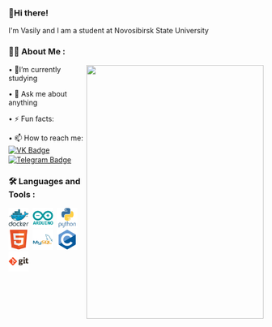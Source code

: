 ### 👋Hi there! 
<div>
<p> I'm Vasily and I am a student at Novosibirsk State University </p>
</div>

### :woman_technologist: About Me :
<body>
<img src="https://media.giphy.com/media/fygfeYhDOPrhTOHZ7v/giphy.gif" align="right" width="350" height="500" />
  <p>  &#149 🌱I’m currently studying </p>
  <p>  &#149 💬 Ask me about anything </p>
  <p>  &#149 ⚡ Fun facts: </p>
</body>

<div id="badges">
  <p> &#149 📫 How to reach me:    
    <a href="https://vk.com/vasiliykrukovskiy">
      <img src="https://img.shields.io/badge/VK-black?style=for-the-badge&logo=vk&logoColor=white" alt="VK Badge" align="center"/>
    </a>
    <a href="https://t.me/VasiliyS666">
      <img src="https://img.shields.io/badge/telegram-blue?style=for-the-badge&logo=telegram&logoColor=white" alt="Telegram Badge" align="center"/>
    </a>
  </p>
</div>  

### :hammer_and_wrench: Languages and Tools :
<div>
  <img src="https://github.com/devicons/devicon/blob/master/icons/docker/docker-original-wordmark.svg" title="Docker" alt="Docker" width="40" height="40"/>&nbsp;
  <img src="https://github.com/devicons/devicon/blob/master/icons/arduino/arduino-original-wordmark.svg" title="Arduino" alt="Arduino" width="40" height="40"/>&nbsp;
  <img src="https://github.com/devicons/devicon/blob/master/icons/python/python-original-wordmark.svg" title="React" alt="React" width="40" height="40"/>&nbsp;
  <img src="https://github.com/devicons/devicon/blob/master/icons/html5/html5-original.svg" title="HTML5" alt="HTML" width="40" height="40"/>&nbsp;
  <img src="https://github.com/devicons/devicon/blob/master/icons/mysql/mysql-original-wordmark.svg" title="MySQL"  alt="MySQL" width="40" height="40"/>&nbsp;
  <img src="https://github.com/devicons/devicon/blob/master/icons/c/c-original.svg" title="C"  alt="C" width="40" height="40"/>&nbsp;
  <img src="https://github.com/devicons/devicon/blob/master/icons/git/git-original-wordmark.svg" title="Git" **alt="Git" width="40" height="40"/>
</div>
